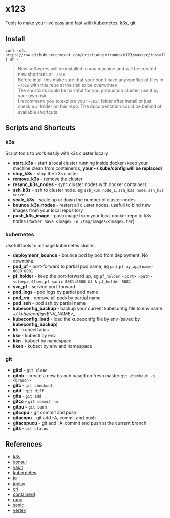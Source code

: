 # x123

 Tools to make your live easy and fast with kubernetes, k3s, git

## Install

 ```
 curl -sfL https://raw.githubusercontent.com/cristianojmiranda/x123/master/install.sh | sh -
 ```

 > New softwares will be installed in you machine and will be created new shortcuts at `~/bin`.<br />
 > Before intall this make sure that your don't have any conflict of files in `~/bin` with this repo at the risk to be overwritten.<br />
 > The shortcuts could be harmful for you production cluster, use it by your own risk.<br />
 > I recommend you to explore your `~/bin` folder after install or just check `bin` folder on this repo. The documentation could be behind of available shortcuts.<br />

## Scripts and Shortcuts

### k3s

 Script tools to work easily with k3s cluster locally
 * **start_k3s** - start a local cluster running inside docker (keep your machine clean from containerds, **your ~/.kube/config will be replaced**)
 * **stop_k3s** - stop the k3s cluster
 * **remove_k3s** - remove the cluster
 * **resync_k3s_nodes** - sync cluster nodes with docker containers
 * **ssh_k3s** - ssh to cluster node. eg `ssh_k3s node_1`, `ssh_k3s node`, `ssh_k3s server`
 * **scale_k3s** - scale up or down the number of cluster nodes
 * **bounce_k3s_nodes** - restart all cluster nodes, usefull to bind new images from your local repository
 * **push_k3s_image** - push image from your local docker repo to k3s nodes (`docker save <image> -o /tmp/images/<image>.tar`)


### kubernetes

 Usefull tools to manage kubernetes cluster.

 * **deployment_bounce** - bounce pod by pod from deployment. No downtime.
 * **pod_pf** - port-forward to partial pod name, eg `pod_pf my_app[name] 8080:8081`
 * **pf_holder** - keep the port-forward up, eg `pf_holder <port> <path> <sleep>`, `$(svc_pf sanic 8081:8000 &) & pf_holder 8081`
 * **svc_pf** - service port-forward
 * **pod_logs** - pod logs by partial pod name
 * **pod_rm** - remove all pods by partial name
 * **pod_ssh** - pod ssh by partial name
 * **kubeconfig_backup** - backup your current kubeconfig file to env name _~/.kube/config_<ENV_NAME>_
 * **kubeconfig_load** - load the kubeconfig file by env (saved by **kubeconfig_backup**)
 * **kk** - kubectl alias
 * **kke** - kubectl by env
 * **kkn** - kubect by namespace
 * **kken** - kubect by env and namespace

### git

 * **gitcl** - `git clone`
 * **gitnb** - create a new branch based on fresh master `git checkout -b <branch>`
 * **gitc** - `git checkout`
 * **gitd** - `git diff`
 * **gita** - `git add .`
 * **gitco** - `git commit -m`
 * **gitpu** - `git push`
 * **gitcopu** - git commit and push
 * **gitacopu** - git add -A, commit and push
 * **gitacopucu** - git add -A, commit and push at the current branch
 * **gits** - `git status`

## References
 * [k3s](https://k3s.io/)
 * [consul](https://www.consul.io/)
 * [vault](https://www.vaultproject.io/)
 * [kubernetes](https://kubernetes.io/)
 * [jq](https://stedolan.github.io/jq/)
 * [jqplay](https://jqplay.org/)
 * [cri](https://github.com/kubernetes-sigs/cri-tools/blob/master/docs/crictl.md)
 * [containerd](https://containerd.io/)
 * [runc](https://github.com/opencontainers/runc)
 * [sanic](https://sanic.readthedocs.io/en/latest/)
 * [vertex](https://vertx.io/)
